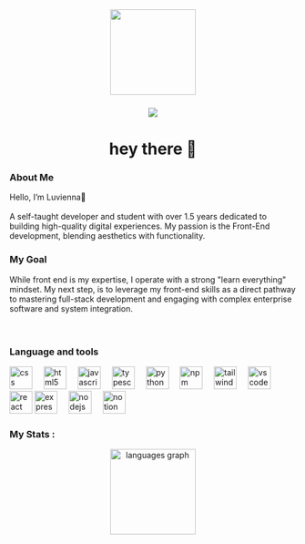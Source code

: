 <div align="center">
  <img height="150" src="https://i.pinimg.com/736x/f2/8a/3d/f28a3d28ec4ae299aff55082d6e97849.jpg"  />
</div>



<div align="center"></div>

###

<div align="center">
  <img src="https://visitor-badge.laobi.icu/badge?page_id=Luvienna.Luvienna&left_color=deeppink&right_color=lightpink&left_text=Views"  />
</div>



<h1 align="center">hey there 👋</h1>



<h3 align="left">About Me</h3>
<p align="left"> Hello, I’m Luvienna👋<br><br>A self-taught developer and student with over 1.5 years dedicated to building high-quality digital experiences. My passion is the Front-End development, blending aesthetics with functionality.


###

<h3 aling-"lift">My Goal</h3>
While front end is my expertise, I operate with a strong "learn everything" mindset. My next step, is to leverage my front-end skills as a direct pathway to mastering full-stack development and engaging with complex enterprise software and system integration.<br><br><br></p>


<h3 align="left">Language and tools</h3>

<div align="left">
  <img src="https://cdn.jsdelivr.net/gh/devicons/devicon/icons/css3/css3-original.svg" height="40" alt="css logo"  />
  <img width="12" />
  <img src="https://cdn.jsdelivr.net/gh/devicons/devicon/icons/html5/html5-original.svg" height="40" alt="html5 logo"  />
  <img width="12" />
  <img src="https://cdn.jsdelivr.net/gh/devicons/devicon/icons/javascript/javascript-original.svg" height="40" alt="javascript logo"  />
  <img width="12" />
  <img src="https://cdn.jsdelivr.net/gh/devicons/devicon/icons/typescript/typescript-original.svg" height="40" alt="typescript logo"  />
  <img width="12" />
  <img src="https://cdn.jsdelivr.net/gh/devicons/devicon/icons/python/python-original.svg" height="40" alt="python logo"  />
  <img width="12" />
  <img src="https://cdn.jsdelivr.net/gh/devicons/devicon/icons/npm/npm-original-wordmark.svg" height="40" alt="npm logo"  />
  <img width="12" />
  <img src="https://cdn.jsdelivr.net/gh/devicons/devicon/icons/tailwindcss/tailwindcss-original-wordmark.svg" height="40" alt="tailwindcss logo"  />
  <img width="12" />
  <img src="https://cdn.jsdelivr.net/gh/devicons/devicon/icons/vscode/vscode-original.svg" height="40" alt="vscode logo"  />
  <img width="12" />
  <img src="https://cdn.jsdelivr.net/gh/devicons/devicon/icons/react/react-original.svg" height="40" alt="react logo"  />
  <img src="https://cdn.jsdelivr.net/gh/devicons/devicon/icons/express/express-original.svg" height="40" alt="express logo"  />
  <img width="12" />
  <img src="https://cdn.jsdelivr.net/gh/devicons/devicon/icons/nodejs/nodejs-original.svg" height="40" alt="nodejs logo"  />
  <img width="12" />
  <img src="https://cdn.jsdelivr.net/gh/devicons/devicon/icons/notion/notion-original.svg" height="40" alt="notion logo"  />
</div>


<h3 align="left"> My Stats :</h3>



<div align="center">
  <img src="https://github-readme-stats.vercel.app/api/top-langs?username=Luvienna&locale=en&hide_title=false&layout=compact&card_width=320&langs_count=5&theme=dracula&hide_border=false&order=2" height="150" alt="languages graph"  />
</div>


